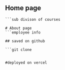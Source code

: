 ## Home page
```program & courses
```sub divison of courses

# About page
```employee info

## saved on github

```git clone
    

#deployed on vercel








